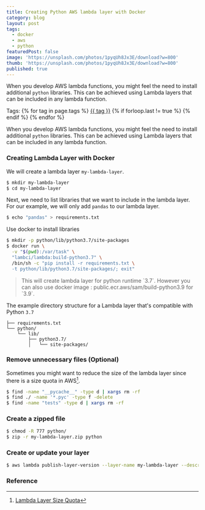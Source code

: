 ```yaml
---
title: Creating Python AWS lambda layer with Docker
category: blog
layout: post
tags:
  - docker
  - aws
  - python
featuredPost: false
image: 'https://unsplash.com/photos/1pyqUh8Jx3E/download?w=800'
thumb: 'https://unsplash.com/photos/1pyqUh8Jx3E/download?w=800'
published: true
---
```


When you develop AWS lambda functions, you might feel the need to install additional `python` libraries. This can be achieved using Lambda layers that can be included in any lambda function.<!-- truncate_here -->

<p>Tags: {% for tag in page.tags %} <a class="mytag" href="/tag/{{ tag }}" title="View posts tagged with &quot;{{ tag }}&quot;">{{ tag }}</a>  {% if forloop.last != true %} {% endif %} {% endfor %} </p>

When you develop AWS lambda functions, you might feel the need to install additional `python` libraries. This can be achieved using Lambda layers that can be included in any lambda function.  


### Creating Lambda Layer with Docker

We will create a lambda layer `my-lambda-layer`. 

```bash
$ mkdir my-lambda-layer
$ cd my-lambda-layer
```

Next, we need to list libraries that we want to include in the lambda layer. For our example, we will only add `pandas` to our lambda layer.

```bash
$ echo "pandas" > requirements.txt
```

Use docker to install libraries

```bash
$ mkdir -p python/lib/python3.7/site-packages
$ docker run \
  -v "$(pwd):/var/task" \
  "lambci/lambda:build-python3.7" \
  /bin/sh -c "pip install -r requirements.txt \
  -t python/lib/python3.7/site-packages/; exit"
```

<blockquote class="attention" markdown="1">
This will create lambda layer for python runtime `3.7`. However you can also use docker image : public.ecr.aws/sam/build-python3.9 for `3.9`. 
</blockquote>

The example directory structure for a Lambda layer that's compatible with Python `3.7` 

```
├── requirements.txt
└── python/
    └── lib/
        ├── python3.7/
        │   └── site-packages/
```

### Remove unnecessary files (Optional)

Sometimes you might want to reduce the size of the lambda layer since there is a size quota in AWS[^quota]. 

```bash
$ find -name "__pycache__" -type d | xargs rm -rf
$ find ./ -name '*.pyc' -type f -delete
$ find -name "tests" -type d | xargs rm -rf
```

### Create a zipped file

```bash
$ chmod -R 777 python/
$ zip -r my-lambda-layer.zip python
```

### Create or update your layer

```bash
$ aws lambda publish-layer-version --layer-name my-lambda-layer --description "Demo Lambda Layer" --zip-file "fileb://my-lambda-layer.zip" --compatible-runtimes "python3.7"
```

### Reference

[^quota]: [Lambda Layer Size Quota](https://docs.aws.amazon.com/lambda/latest/dg/invocation-layers.html)
